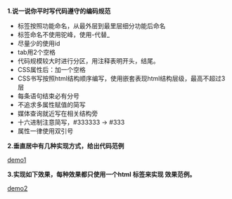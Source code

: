 **1.说一说你平时写代码遵守的编码规范**    

- 标签按照功能命名，从最外层到最里层细分功能后命名
- 标签命名不使用驼峰，使用-代替_
- 尽量少的使用id
- tab用2个空格
- 代码规模较大时进行分区，用注释表明开头，结尾。
- CSS属性后：加一个空格
- CSS书写按照html结构顺序编写，使用嵌套表现html结构层级，最高不超过3层
- 每条语句结束必有分号
- 不追求多属性赋值的简写
- 媒体查询就近写在相关结构旁
- 十六进制注意简写，#333333 -> #333
- 属性一律使用双引号

**2.垂直居中有几种实现方式，给出代码范例**   

[demo1](http://js.jirengu.com/gawe/8/edit?html,css,output)    

**3.实现如下效果，每种效果都只使用一个html 标签来实现 效果范例。**   

[demo2](http://js.jirengu.com/hofi/1/edit?html,css,output)

